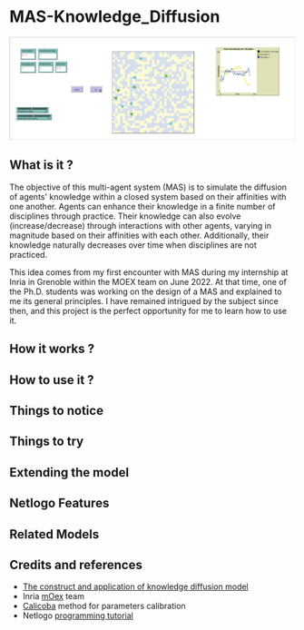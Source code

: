 # MAS-Knowledge_Diffusion

![Environnement](screenshots/Environnement_080224-01.jpg)

## What is it ?

The objective of this multi-agent system (MAS) is to simulate the diffusion of agents' knowledge within a closed system based on their affinities with one another. Agents can enhance their knowledge in a finite number of disciplines through practice. Their knowledge can also evolve (increase/decrease) through interactions with other agents, varying in magnitude based on their affinities with each other. Additionally, their knowledge naturally decreases over time when disciplines are not practiced.

This idea comes from my first encounter with MAS during my internship at Inria in Grenoble within the MOEX team on June 2022. At that time, one of the Ph.D. students was working on the design of a MAS and explained to me its general principles. I have remained intrigued by the subject since then, and this project is the perfect opportunity for me to learn how to use it.


## How it works ?

## How to use it ?

## Things to notice

## Things to try

## Extending the model

## Netlogo Features

## Related Models

## Credits and references

* [The construct and application of knowledge diffusion model](https://www.sciencedirect.com/science/article/abs/pii/S0957417403000459)<br/>
* Inria [mOex](https://moex.inria.fr/people/index.html) team<br/>
* [Calicoba](https://www.youtube.com/watch?v=jDddDHp71Ds) method for parameters calibration<br/>
* Netlogo [programming tutorial](https://ccl.northwestern.edu/netlogo/docs/programming.html)<br/>


